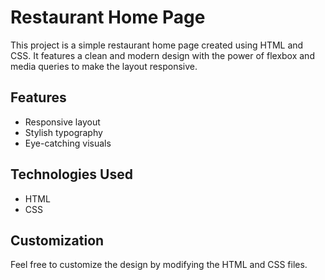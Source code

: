# Restaurant Home Page

This project is a simple restaurant home page created using HTML and CSS. It features a clean and modern design with the power of flexbox and media queries to make the layout responsive.

## Features

- Responsive layout
- Stylish typography
- Eye-catching visuals

## Technologies Used

- HTML
- CSS

## Customization

Feel free to customize the design by modifying the HTML and CSS files.
